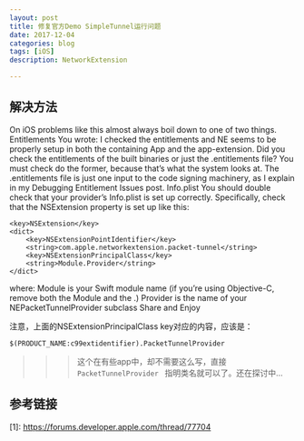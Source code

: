 ```yaml
---
layout: post
title: 修复官方Demo SimpleTunnel运行问题
date: 2017-12-04
categories: blog
tags: [iOS]
description: NetworkExtension

---
```


## 解决方法

On iOS problems like this almost always boil down to one of two things.
Entitlements
You wrote:
I checked the entitlements and NE seems to be properly setup in both the containing App and the app-extension.
Did you check the entitlements of the built binaries or just the .entitlements file?  You must check do the former, because that’s what the system looks at.  The .entitlements file is just one input to the code signing machinery, as I explain in my Debugging Entitlement Issues post.
Info.plist
You should double check that your provider’s Info.plist is set up correctly.  Specifically, check that the NSExtension property is set up like this:

```
<key>NSExtension</key>
<dict>  
    <key>NSExtensionPointIdentifier</key>  
    <string>com.apple.networkextension.packet-tunnel</string>  
    <key>NSExtensionPrincipalClass</key>  
    <string>Module.Provider</string>  
</dict>

```

where:
Module is your Swift module name (if you’re using Objective-C, remove both the Module and the .)
Provider is the name of your NEPacketTunnelProvider subclass
Share and Enjoy

注意，上面的NSExtensionPrincipalClass key对应的内容，应该是：

    $(PRODUCT_NAME:c99extidentifier).PacketTunnelProvider

>>> 这个在有些app中，却不需要这么写，直接 `PacketTunnelProvider ` 指明类名就可以了。还在探讨中...
    
## 参考链接

\[1]: <https://forums.developer.apple.com/thread/77704>